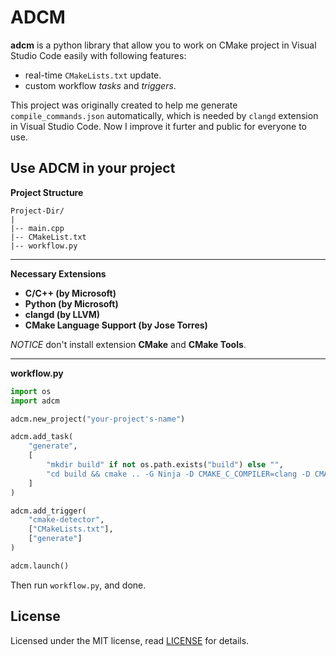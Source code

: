 # ADCM
**adcm** is a python library that allow you to work on CMake project in Visual Studio Code easily with following features:

- real-time `CMakeLists.txt` update.
- custom workflow *tasks* and *triggers*.

This project was originally created to help me generate `compile_commands.json` automatically, which is needed by `clangd` extension in Visual Studio Code. Now I improve it furter and public for everyone to use.

## Use ADCM in your project

**Project Structure**
```
Project-Dir/
|
|-- main.cpp
|-- CMakeList.txt
|-- workflow.py
```

****

**Necessary Extensions**
- **C/C++ (by Microsoft)**
- **Python (by Microsoft)**
- **clangd (by LLVM)**
- **CMake Language Support (by Jose Torres)**

*NOTICE* don't install extension **CMake** and **CMake Tools**.

****

**workflow.py**
```python
import os
import adcm

adcm.new_project("your-project's-name")

adcm.add_task(
    "generate",
    [
        "mkdir build" if not os.path.exists("build") else "",
        "cd build && cmake .. -G Ninja -D CMAKE_C_COMPILER=clang -D CMAKE_CXX_COMPILER=clang++ -D CMAKE_EXPORT_COMPILE_COMMANDS=ON"
    ]
)

adcm.add_trigger(
    "cmake-detector",
    ["CMakeLists.txt"],
    ["generate"]
)

adcm.launch()
```

Then run `workflow.py`, and done.

## License
Licensed under the MIT license, read [LICENSE](LICENSE) for details.